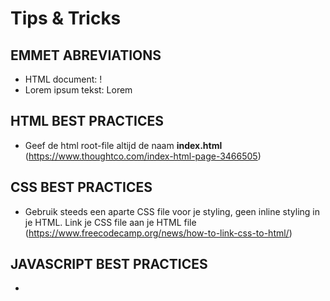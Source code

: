 # Tips & Tricks

## EMMET ABREVIATIONS

- HTML document: !
- Lorem ipsum tekst: Lorem

## HTML BEST PRACTICES

- Geef de html root-file altijd de naam **index.html** (https://www.thoughtco.com/index-html-page-3466505)

## CSS BEST PRACTICES

- Gebruik steeds een aparte CSS file voor je styling, geen inline styling in je HTML. Link je CSS file aan je HTML file (https://www.freecodecamp.org/news/how-to-link-css-to-html/)

## JAVASCRIPT BEST PRACTICES

-
